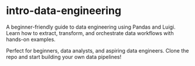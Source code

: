 # intro-data-engineering
A beginner-friendly guide to data engineering using Pandas and Luigi. Learn how to extract, transform, and orchestrate data workflows with hands-on examples. 

Perfect for beginners, data analysts, and aspiring data engineers. Clone the repo and start building your own data pipelines! 
